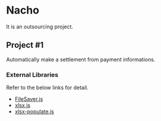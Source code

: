 # Nacho
It is an outsourcing project.

## Project #1
Automatically make a settlement from payment informations.

### External Libraries
Refer to the below links for detail.
* [FileSaver.js](https://github.com/eligrey/FileSaver.js/)
* [xlsx.js](https://github.com/SheetJS/js-xlsx)
* [xlsx-populate.js](https://github.com/dtjohnson/xlsx-populate)
